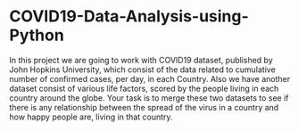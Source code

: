 # COVID19-Data-Analysis-using-Python
  In this project we are going to work with COVID19 dataset, published by John Hopkins University, which consist of the data related to cumulative number of confirmed cases, per day, in each Country. Also we have another dataset consist of various life factors, scored by the people living in each country around the globe. Your task is to merge these two datasets to see if there is any relationship between the spread of the virus in a country and how happy people are, living in that country.
